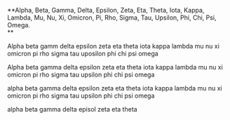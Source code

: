 **Alpha, Beta, Gamma, Delta, Epsilon, Zeta, Eta, Theta, Iota, Kappa, Lambda, Mu, Nu, Xi, Omicron, Pi, Rho, Sigma, Tau, Upsilon, Phi, Chi, Psi, Omega.  
**


Alpha beta gamm delta epsilon zeta eta theta iota kappa lambda mu nu xi omicron pi rho sigma tau uposilon phi chi psi omega


Alpha beta gamma delta epsilon zeta eta theta iota kappa lambda mu nu xi omicron pi rho sigma tau upsilon phi chi psi omega

alpha beta gamma delta epsilon zeta eta theta iota kappa lambda mu nu xi omicron pi rho sigma tau upsilon phi chi psi omega

alpha beta gamma delta episol zeta eta theta 